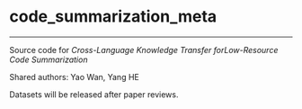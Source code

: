 # code_summarization_meta

<hr>

Source code for *Cross-Language Knowledge Transfer forLow-Resource Code Summarization*

Shared authors: Yao Wan, Yang HE


Datasets will be released after paper reviews.
